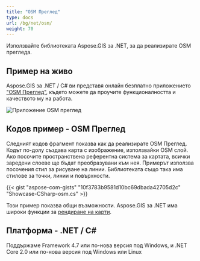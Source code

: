 ```yaml
---
title: "OSM Преглед"
type: docs
url: /bg/net/osm/
weight: 70
---
```


Използвайте библиотеката Aspose.GIS за .NET, за да реализирате OSM прегледа.

## **Пример на живо**

Aspose.GIS за .NET / C# ви представя онлайн безплатно приложението ["OSM Преглед"](https://products.aspose.app/gis/viewer/osm), където можете да проучите функционалността и качеството му на работа.

![Приложение OSM преглед](viewer.png)

## **Кодов пример - OSM Преглед**

Следният кодов фрагмент показва как да реализирате OSM Преглед. Кодът по-долу създава карта с изображение, използвайки OSM слой. Ако посочите пространствена референтна система за картата, всички заредени слоеве ще бъдат преобразувани към нея.
Примерът използва посочения стил за рисуване на линии. Библиотеката също така има стилове за точки, линии и повърхности.

{{< gist "aspose-com-gists" "10f3783b9581d10bc69dbada42705d2c" "Showcase-CSharp-osm.cs" >}}

Този пример показва общи възможности. Aspose.GIS за .NET има широки функции за [рендиране на карти](https://docs.aspose.com/gis/net/map-rendering/).

## **Платформа - .NET / C#**

Поддържаме Framework 4.7 или по-нова версия под Windows, и .NET Core 2.0 или по-нова версия под Windows или Linux
